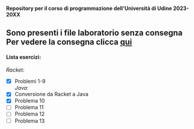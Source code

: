 #### __Repository per il corso di programmazione dell'Università di Udine 2023-20XX__
Sono presenti i file laboratorio senza consegna
Per vedere la consegna clicca <a href="https://users.dimi.uniud.it/~claudio.mirolo/teaching/programmazione/index.html" target="_blank">qui</a>
---
#### Lista esercizi:
*Racket:*
- [x] Problemi 1-9 <br>
*Java:*
- [x] Conversione da Racket a Java
- [x] Problema 10 
- [ ] Problema 11
- [ ] Problema 12
- [ ] Problema 13
